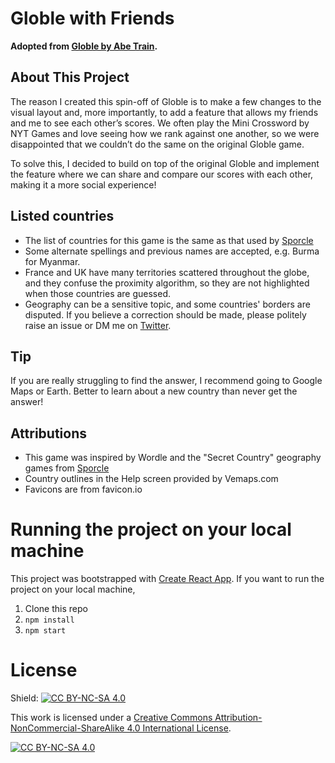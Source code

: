 # Globle with Friends

**Adopted from [Globle by Abe Train](https://github.com/the-abe-train/globle).**

## About This Project

The reason I created this spin-off of Globle is to make a few changes to the visual layout and, more importantly, to add a feature that allows my friends and me to see each other’s scores. We often play the Mini Crossword by NYT Games and love seeing how we rank against one another, so we were disappointed that we couldn’t do the same on the original Globle game.

To solve this, I decided to build on top of the original Globle and implement the feature where we can share and compare our scores with each other, making it a more social experience!

## Listed countries
- The list of countries for this game is the same as that used by [Sporcle](https://www.sporcle.com/blog/2013/01/what-is-a-country/)
- Some alternate spellings and previous names are accepted, e.g. Burma for Myanmar.
- France and UK have many territories scattered throughout the globe, and they confuse the proximity algorithm, so they are not highlighted when those countries are guessed.
- Geography can be a sensitive topic, and some countries' borders are disputed. If you believe a correction should be made, please politely raise an issue or DM me on [Twitter](https://twitter.com/theAbeTrain).

## Tip
If you are really struggling to find the answer, I recommend going to Google Maps or Earth. Better to learn about a new country than never get the answer!

## Attributions
- This game was inspired by Wordle and the "Secret Country" geography games from [Sporcle](https://sporcle.com)
- Country outlines in the Help screen provided by Vemaps.com
- Favicons are from favicon.io

# Running the project on your local machine
This project was bootstrapped with [Create React App](https://github.com/facebook/create-react-app). If you want to run the project on your local machine,
1. Clone this repo
2. `npm install`
3. `npm start`

# License
Shield: [![CC BY-NC-SA 4.0][cc-by-nc-sa-shield]][cc-by-nc-sa]

This work is licensed under a
[Creative Commons Attribution-NonCommercial-ShareAlike 4.0 International License][cc-by-nc-sa].

[![CC BY-NC-SA 4.0][cc-by-nc-sa-image]][cc-by-nc-sa]

[cc-by-nc-sa]: http://creativecommons.org/licenses/by-nc-sa/4.0/
[cc-by-nc-sa-image]: https://licensebuttons.net/l/by-nc-sa/4.0/88x31.png
[cc-by-nc-sa-shield]: https://img.shields.io/badge/License-CC%20BY--NC--SA%204.0-lightgrey.svg
